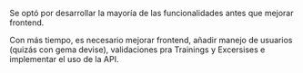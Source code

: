 Se optó por desarrollar la mayoría de las funcionalidades antes que mejorar frontend.

Con más tiempo, es necesario mejorar frontend, añadir manejo de usuarios (quizás con gema devise), validaciones pra Trainings y Excersises e implementar el uso de la API.
